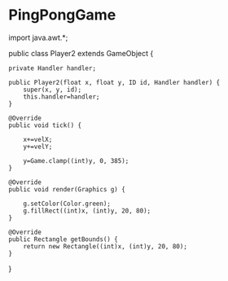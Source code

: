 # PingPongGame

import java.awt.*;


public class Player2 extends GameObject {

    private Handler handler;

    public Player2(float x, float y, ID id, Handler handler) {
        super(x, y, id);
        this.handler=handler;
    }

    @Override
    public void tick() {

        x+=velX;
        y+=velY;

        y=Game.clamp((int)y, 0, 385);
    }

    @Override
    public void render(Graphics g) {

        g.setColor(Color.green);
        g.fillRect((int)x, (int)y, 20, 80);
    }

    @Override
    public Rectangle getBounds() {
        return new Rectangle((int)x, (int)y, 20, 80);
    }
}
